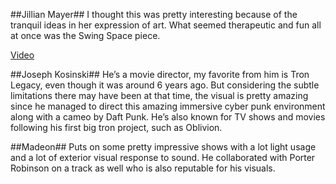 ##Jillian Mayer##
I thought this was pretty interesting because of the tranquil ideas in her expression of art.  What seemed therapeutic and fun all at once was the Swing Space piece. 

[Video](https://www.youtube.com/watch?v=GQz4k2_wseo)

##Joseph Kosinski##
He’s a movie director, my favorite from him is Tron Legacy, even though it was around 6 years ago.  But considering the subtle limitations there may have been at that time, the visual is pretty amazing since he managed to direct this amazing immersive cyber punk environment along with a cameo by Daft Punk.  He’s also known for TV shows and movies following his first big tron project, such as Oblivion.

##Madeon##
Puts on some pretty impressive shows with a lot light usage and a lot of exterior visual response to sound.  He collaborated with Porter Robinson on a track as well who is also reputable for his visuals.
